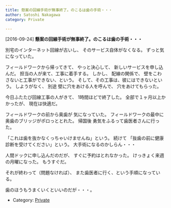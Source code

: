 ```yaml
---
title: 懸案の回線手術が無事終了。のこるは歯の手術・・・
author: Satoshi Nakagawa
category: Private

---
```


[2016-09-24] **懸案の回線手術が無事終了。のこるは歯の手術・・・** 

 別宅のインターネット回線が古いし、
そのサービス自体がなくなる。
ずっと気になっていた。

 フィールドワークから帰ってきて、
やっと決心して、
新しいサービスを申し込んだ。
担当の人が来て、工事に着手する。
しかし、
配線の関係で、
壁をこわさないと工事ができない、という。
そして、その工事は、彼にはできないという。
しようがなく、
別途 壁に穴をあける人を呼んで、
穴をあけてもらった。

 今日ふたたび回線工事の人がきて、
1時間ほどで終了した。
全部で１ヶ月以上かかったが、
現在は快適だ。

 フィールドワークの前から奥歯が
気になっていた。
フィールドワークの最中に
奥歯のブリッジがポロっととれた。
帰国後 勇気をふるって歯医者さんに行った。

 「これは歯を抜かなくっちゃいけませんね」という。
続けて
「抜歯の前に健康診断を受けてください」という。
大手術になるのかしらん・・・

 人間ドックに申し込んだのだが、
すぐに予約はとれなかった。
けっきょく来週の月曜になった。
もうすぐだ。

 それが終わって（問題なければ）、
また歯医者に行く、という手順になっている。

 歯のほうもうまくいくといいのだが・・・。

- Category: [Private](https://merapano.github.io/categories.html#Private)

